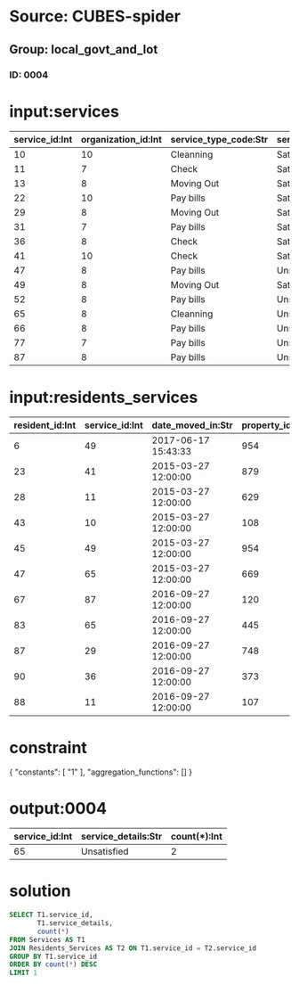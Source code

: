 # Source: CUBES-spider
## Group: local_govt_and_lot
### ID: 0004

# input:services

| service_id:Int | organization_id:Int | service_type_code:Str | service_details:Str |
|---|---|---|---|
| 10 | 10 | Cleanning | Satisfied |
| 11 | 7 | Check | Satisfied |
| 13 | 8 | Moving Out | Satisfied |
| 22 | 10 | Pay bills | Satisfied |
| 29 | 8 | Moving Out | Satisfied |
| 31 | 7 | Pay bills | Satisfied |
| 36 | 8 | Check | Satisfied |
| 41 | 10 | Check | Satisfied |
| 47 | 8 | Pay bills | Unsatisfied |
| 49 | 8 | Moving Out | Satisfied |
| 52 | 8 | Pay bills | Unsatisfied |
| 65 | 8 | Cleanning | Unsatisfied |
| 66 | 8 | Pay bills | Unsatisfied |
| 77 | 7 | Pay bills | Unsatisfied |
| 87 | 8 | Pay bills | Unsatisfied |

# input:residents_services

| resident_id:Int | service_id:Int | date_moved_in:Str | property_id:Int | date_requested:Str | date_provided:Str | other_details:Str |
|---|---|---|---|---|---|---|
| 6 | 49 | 2017-06-17 15:43:33 | 954 | 2016-07-25 01:32:23 | 2018-02-26 00:27:11 | Satisfied |
| 23 | 41 | 2015-03-27 12:00:00 | 879 | 2016-10-10 21:42:21 | 2017-08-21 06:23:06 | Unsatisfied |
| 28 | 11 | 2015-03-27 12:00:00 | 629 | 2017-07-14 19:03:47 | 2017-08-28 03:43:56 | Unsatisfied |
| 43 | 10 | 2015-03-27 12:00:00 | 108 | 2016-09-20 22:50:26 | 2017-10-17 03:30:08 | Unsatisfied |
| 45 | 49 | 2015-03-27 12:00:00 | 954 | 2017-06-14 14:04:50 | 2017-08-14 08:06:43 | Unsatisfied |
| 47 | 65 | 2015-03-27 12:00:00 | 669 | 2016-12-16 06:08:10 | 2018-01-30 09:58:57 | Unsatisfied |
| 67 | 87 | 2016-09-27 12:00:00 | 120 | 2016-04-27 14:51:07 | 2017-11-13 10:28:34 | Unsatisfied |
| 83 | 65 | 2016-09-27 12:00:00 | 445 | 2016-11-27 15:37:02 | 2017-09-10 00:48:58 | Unsatisfied |
| 87 | 29 | 2016-09-27 12:00:00 | 748 | 2016-10-13 04:15:54 | 2017-10-29 13:12:29 | Unsatisfied |
| 90 | 36 | 2016-09-27 12:00:00 | 373 | 2016-04-13 05:09:24 | 2017-10-28 12:36:43 | Unsatisfied |
| 88 | 11 | 2016-09-27 12:00:00 | 107 | 2016-06-18 20:09:24 | 2017-08-08 11:24:50 | Unsatisfied |

# constraint

{
  "constants": [
    "1"
  ],
  "aggregation_functions": []
}

# output:0004

| service_id:Int | service_details:Str | count(*):Int |
|---|---|---|
| 65 | Unsatisfied | 2 |

# solution

```sql
SELECT T1.service_id,
       T1.service_details,
       count(*)
FROM Services AS T1
JOIN Residents_Services AS T2 ON T1.service_id = T2.service_id
GROUP BY T1.service_id
ORDER BY count(*) DESC
LIMIT 1
```
